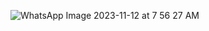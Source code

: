  
 ![WhatsApp Image 2023-11-12 at 7 56 27 AM](https://github.com/SSK007-b/RNN_LSTM/assets/114941370/a03b1c97-5439-4eed-8aa5-e6b8c80b32f9)
